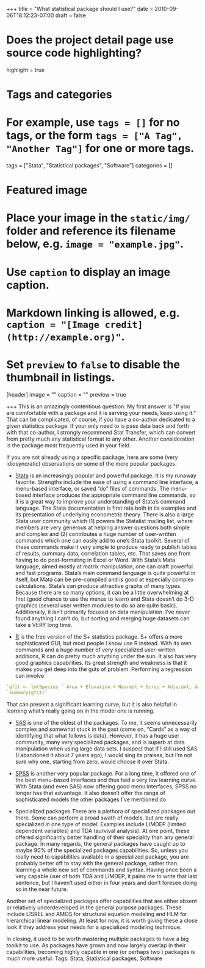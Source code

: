 +++
title = "What statistical package should I use?"
date = 2010-09-06T18:12:23-07:00
draft = false

# Does the project detail page use source code highlighting?
highlight = true

# Tags and categories
# For example, use `tags = []` for no tags, or the form `tags = ["A Tag", "Another Tag"]` for one or more tags.
tags = ["Stata", "Statistical packages", "Software"]
categories = []

# Featured image
# Place your image in the `static/img/` folder and reference its filename below, e.g. `image = "example.jpg"`.
# Use `caption` to display an image caption.
#   Markdown linking is allowed, e.g. `caption = "[Image credit](http://example.org)"`.
# Set `preview` to `false` to disable the thumbnail in listings.
[header]
image = ""
caption = ""
preview = true

+++
This is an amazingly contentious question. My first answer is "If you are comfortable with a package and it is serving your needs, keep using it." That can be complicated, of course, if you have a co-author dedicated to a given statistics package. If your only need to is pass data back and forth with that co-author, I strongly recommend Stat Transfer, which can convert from pretty much any statistical format to any other. Another consideration is the package most frequently used in your field.

If you are not already using a specific package, here are some (very idiosyncratic) observations on some of the more popular packages.

* [Stata](http://stata.com) is an increasingly popular and powerful package. It is my runaway favorite. Strengths include the ease of using a command line interface, a menu-based interface, or saved “do” files of commands. The menu-based interface produces the appropriate command line commands, so it is a great way to improve your understanding of Stata’s command language. The Stata documentation is first rate both in its examples and its presentation of underlying econometric theory. There is also a large Stata user community which (1) powers the Statalist mailing list, where members are very generous at helping answer questions both simple and complex and (2) contributes a huge number of user-written commands which one can easily add to one’s Stata toolkit. Several of these commands make it very simple to produce ready to publish tables of results, summary data, correlation tables, etc. That saves one from having to do post-formating in Excel or Word. With Stata’s Mata language, aimed mostly at matrix manipulation, one can craft powerful and fast programs. Stata’s main command language is quite powerful in itself, but Mata can be pre-compiled and is good at especially complex calculations. Stata’s can produce attractive graphs of many types. Because there are so many options, it can be a little overwhelming at first (good chance to use the menus to learn) and Stata doesn’t do 3-D graphics (several user written modules to do so are quite basic). Additionally, it isn’t primarily focused on data manipulation. I’ve never found anything I can’t do, but sorting and merging huge datasets can take a VERY long time.

* [R](https://www.r-project.org/about.html) is the free version of the S+ statistics package. S+ offers a more sophisticated GUI, but most people I know use R instead. With its own commands and a huge number of very specialized user-written additions, R can do pretty much anything under the sun. It also has very good graphics capabilities. Its great strength and weakness is that it makes you get deep into the guts of problem. Performing a regression can involve

```R
`gfit <- lm(Species ˜ Area + Elevation + Nearest + Scruz + Adjacent, data=gala);`
`summary(gfit)`
```

That can present a significant learning curve, but it is also helpful in learning what’s really going on in the model one is running.

* [SAS](https://www.sas.com/en_us/software/stat.html) is one of the oldest of the packages. To me, it seems unnecessarily complex and somewhat stuck in the past (come on, “Cards” as a way of identifying that what follows is data). However, it has a huge user community, many very specialized packages, and is superb at data manipulation when using large data sets. I suspect that if I still used SAS (I abandoned it about 7 years ago), I would sing its praises, but I’m not sure why one, starting from zero, would choose it over Stata.

* [SPSS](https://www.ibm.com/products/spss-statistics) is another very popular package. For a long time, it offered one of the best menu-based interfaces and thus had a very low learning curve. With Stata (and even SAS) now offering good menu interfaces, SPSS no longer has that advantage. It also doesn’t offer the range of sophisticated models the other packages I’ve mentioned do.

* Specialized packages There are a plethora of specialized packages out there. Some can perform a broad swath of models, but are really specialized in one type of model. Examples include LIMDEP (limited dependent variables) and TDA (survival analysis). At one point, these offered significantly better handling of their speciality than any general package. In many regards, the general packages have caught up to maybe 90% of the specialized packages capabilities. So, unless you really need to capabilities available in a specialized package, you are probably better off to stay with the general package, rather than learning a whole new set of commands and syntax. Having once been a very capable user of both TDA and LIMDEP, it pains me to write that last sentence, but I haven’t used either in four years and don’t foresee doing so in the near future.

Another set of specialized packages offer capabilities that are either absent or relatively underdeveloped in the general purpose packages. These include LISREL and AMOS for structural equation modeling and HLM for hierarchical linear modeling. At least for now, it is worth giving these a close look if they address your needs for a specialized modeling technique.

In closing, it used to be worth mastering multiple packages to have a big toolkit to use. As packages have grown and now largely overlap in their capabilities, becoming highly capable in one (or perhaps two ) packages is much more useful.
Tags: Stata, Statistical packages, Software
